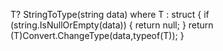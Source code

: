  T? StringToType<T>(string data) where T : struct 
    {
        if (string.IsNullOrEmpty(data)) 
        {
            return null; 
        }
        return (T)Convert.ChangeType(data,typeof(T)); 
    }
